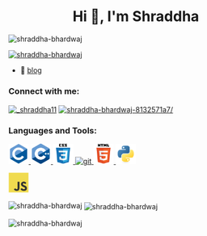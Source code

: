 <h1 align="center">Hi 👋, I'm Shraddha</h1>

<p align="left"> <img src="https://komarev.com/ghpvc/?username=shraddha-bhardwaj&label=Profile%20views&color=0e75b6&style=flat" alt="shraddha-bhardwaj" /> </p>

<p align="left"> <a href="https://github.com/ryo-ma/github-profile-trophy"><img src="https://github-profile-trophy.vercel.app/?username=shraddha-bhardwaj" alt="shraddha-bhardwaj" /></a> </p>


- 📝 [blog](https://medium.com/@shraddha1101bhar)

<h3 align="left">Connect with me:</h3>
<p align="left">
<a href="https://x.com/_shraddha11" target="blank"><img align="center" src="https://raw.githubusercontent.com/rahuldkjain/github-profile-readme-generator/master/src/images/icons/Social/twitter.svg" alt="_shraddha11" height="30" width="40" /></a>
<a href="https://linkedin.com/in/shraddha-bhardwaj-8132571a7/" target="blank"><img align="center" src="https://raw.githubusercontent.com/rahuldkjain/github-profile-readme-generator/master/src/images/icons/Social/linked-in-alt.svg" alt="shraddha-bhardwaj-8132571a7/" height="30" width="40" /></a>

<h3 align="left">Languages and Tools:</h3>
<p align="left"> <a href="https://www.cprogramming.com/" target="_blank"> <img src="https://raw.githubusercontent.com/devicons/devicon/master/icons/c/c-original.svg" alt="c" width="40" height="40"/> </a> <a href="https://www.w3schools.com/cpp/" target="_blank"> <img src="https://raw.githubusercontent.com/devicons/devicon/master/icons/cplusplus/cplusplus-original.svg" alt="cplusplus" width="40" height="40"/> </a> <a href="https://www.w3schools.com/css/" target="_blank"> <img src="https://raw.githubusercontent.com/devicons/devicon/master/icons/css3/css3-original-wordmark.svg" alt="css3" width="40" height="40"/> </a> <a href="https://git-scm.com/" target="_blank"> <img src="https://www.vectorlogo.zone/logos/git-scm/git-scm-icon.svg" alt="git" width="40" height="40"/> </a> <a href="https://www.w3.org/html/" target="_blank"> <img src="https://raw.githubusercontent.com/devicons/devicon/master/icons/html5/html5-original-wordmark.svg" alt="html5" width="40" height="40"/> </a> <a href="https://www.python.org" target="_blank"> <img src="https://raw.githubusercontent.com/devicons/devicon/master/icons/python/python-original.svg" alt="python" width="40" height="40"/> </a> </p>
<a href="https://www.javascript.com/" target="_blank"> <img src="https://raw.githubusercontent.com/devicons/devicon/master/icons/javascript/javascript-original.svg" alt="javascript" width="40" height="40"/> </a> </p>

<p><img align="left" src="https://github-readme-stats.vercel.app/api/top-langs?username=shraddha-bhardwaj&show_icons=true&locale=en&layout=compact" alt="shraddha-bhardwaj" /></p>

<p>&nbsp;<img align="center" src="https://github-readme-stats.vercel.app/api?username=shraddha-bhardwaj&show_icons=true&locale=en" alt="shraddha-bhardwaj" /></p>

<p><img align="center" src="https://github-readme-streak-stats.herokuapp.com/?user=shraddha-bhardwaj&" alt="shraddha-bhardwaj" /></p>
